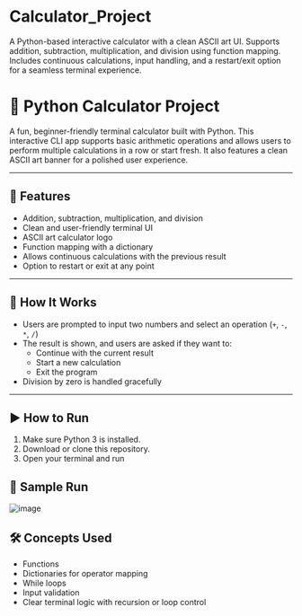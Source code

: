 # Calculator_Project
A Python-based interactive calculator with a clean ASCII art UI. Supports addition, subtraction, multiplication, and division using function mapping. Includes continuous calculations, input handling, and a restart/exit option for a seamless terminal experience.

# 🔢 Python Calculator Project

A fun, beginner-friendly terminal calculator built with Python. This interactive CLI app supports basic arithmetic operations and allows users to perform multiple calculations in a row or start fresh. It also features a clean ASCII art banner for a polished user experience.

---

## 🚀 Features

- Addition, subtraction, multiplication, and division
- Clean and user-friendly terminal UI
- ASCII art calculator logo
- Function mapping with a dictionary
- Allows continuous calculations with the previous result
- Option to restart or exit at any point

---

## 🧠 How It Works

- Users are prompted to input two numbers and select an operation (`+`, `-`, `*`, `/`)
- The result is shown, and users are asked if they want to:
  - Continue with the current result
  - Start a new calculation
  - Exit the program
- Division by zero is handled gracefully

---

## ▶️ How to Run

1. Make sure Python 3 is installed.
2. Download or clone this repository.
3. Open your terminal and run

## 📸 Sample Run

![image](https://github.com/user-attachments/assets/dd16315a-baf3-4f68-b409-4812e01b30d5)

## 🛠 Concepts Used

- Functions
- Dictionaries for operator mapping
- While loops
- Input validation
- Clear terminal logic with recursion or loop control
